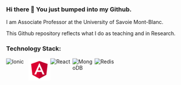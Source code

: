 ### Hi there 👋 You just bumped into my Github. 

I am Associate Professor at the University of Savoie Mont-Blanc.

This Github repository reflects what I do as teaching and in Research.

### Technology Stack:

<img align="left" alt="Ionic" width="60px" src="https://ionicframework.com/img/meta/ionic-framework-og.png" />
<img align="left" alt="Angular" width="60px" src="https://raw.githubusercontent.com/github/explore/80688e429a7d4ef2fca1e82350fe8e3517d3494d/topics/angular/angular.png" />
<img align="left" alt="React" width="60px" src="https://wpintegrate.com/wp-content/uploads/2017/07/react-logo.png" />
<img align="left" alt="MongoDB" width="60px" src="http://blog.ippon.fr/content/images/2018/12/mongodb-logo-rgb.jpg" />
<img aligne="left" alt="Redis" width="60px" src="https://cdn.auth0.com/blog/logos/redis-icon-logo.png" />

<!--
**mphuget/mphuget** is a ✨ _special_ ✨ repository because its `README.md` (this file) appears on your GitHub profile.

Here are some ideas to get you started:

- 🔭 I’m currently working on ...
- 🌱 I’m currently learning ...
- 👯 I’m looking to collaborate on ...
- 🤔 I’m looking for help with ...
- 💬 Ask me about ...
- 📫 How to reach me: ...
- 😄 Pronouns: ...
- ⚡ Fun fact: ...
-->

